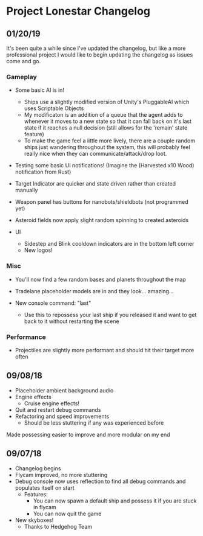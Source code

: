 # Project Lonestar Changelog

## 01/20/19

It's been quite a while since I've updated the changelog, but like a more professional project I would like to
begin updating the changelog as issues come and go.

### Gameplay

* Some basic AI is in!
	* Ships use a slightly modified version of Unity's PluggableAI which uses Scriptable Objects
	* My modificaton is an addition of a queue that the agent adds to whenever it moves to a new state so that it can fall
	back on it's last state if it reaches a null decision (still allows for the 'remain' state feature)
	* To make the game feel a little more lively, there are a couple random ships just wandering throughout the system, this will probably
	feel really nice when they can communicate/attack/drop loot.

* Testing some basic UI notifications! (Imagine the (Harvested x10 Wood) notification from Rust)
* Target Indicator are quicker and state driven rather than created manually
* Weapon panel has buttons for nanobots/shieldbots (not programmed yet)
* Asteroid fields now apply slight random spinning to created asteroids

* UI
	* Sidestep and Blink cooldown indicators are in the bottom left corner
	* New logos!


### Misc

* You'll now find a few random bases and planets throughout the map
* Tradelane placeholder models are in and they look... amazing...

* New console command: "last"
	* Use this to repossess your last ship if you released it and want to get back to it without restarting the scene

### Performance
* Projectiles are slightly more performant and should hit their target more often



## 09/08/18

* Placeholder ambient background audio
* Engine effects
	* Cruise engine effects!
* Quit and restart debug commands
* Refactoring and speed improvements
	* Should be less stuttering if any was experienced before

Made possessing easier to improve and more modular on my end

## 09/07/18

* Changelog begins
* Flycam improved, no more stuttering
* Debug console now uses reflection to find all debug commands and populates itself on start
	* Features:
		* You can now spawn a default ship and possess it if you are stuck in flycam
		* You can now quit the game
* New skyboxes!
	* Thanks to Hedgehog Team

